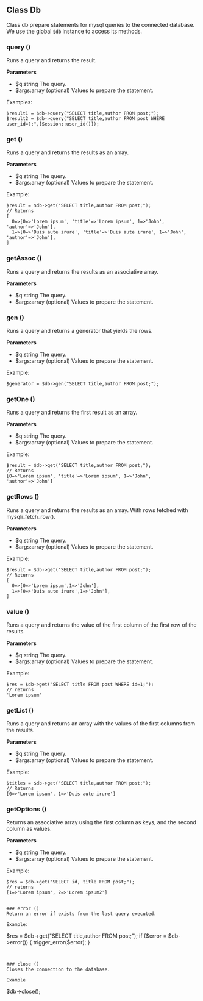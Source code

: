 ## Class Db
Class db prepare statements for mysql queries to the connected database.
We use the global ``$db`` instance to access its methods.

### query ()
Runs a query and returns the result.

**Parameters**
- $q:string The query.
- $args:array (optional) Values to prepare the statement.

Examples:
```
$result1 = $db->query("SELECT title,author FROM post;");
$result2 = $db->query("SELECT title,author FROM post WHERE user_id=?;",[Session::user_id()]);
```


### get ()
Runs a query and returns the results as an array.

**Parameters**
- $q:string The query.
- $args:array (optional) Values to prepare the statement.

Example:
```
$result = $db->get("SELECT title,author FROM post;");
// Returns
[
  0=>[0=>'Lorem ipsum', 'title'=>'Lorem ipsum', 1=>'John', 'author'=>'John'],
  1=>[0=>'Duis aute irure', 'title'=>'Duis aute irure', 1=>'John', 'author'=>'John'],
]
```


### getAssoc ()
Runs a query and returns the results as an associative array.

**Parameters**
- $q:string The query.
- $args:array (optional) Values to prepare the statement.


### gen ()
Runs a query and returns a generator that yields the rows.

**Parameters**
- $q:string The query.
- $args:array (optional) Values to prepare the statement.

Example:
```
$generator = $db->gen("SELECT title,author FROM post;");
```


### getOne ()
Runs a query and returns the first result as an array.

**Parameters**
- $q:string The query.
- $args:array (optional) Values to prepare the statement.

Example:
```
$result = $db->get("SELECT title,author FROM post;");
// Returns
[0=>'Lorem ipsum', 'title'=>'Lorem ipsum', 1=>'John', 'author'=>'John']
```


### getRows ()
Runs a query and returns the results as an array. With rows fetched with mysqli_fetch_row().

**Parameters**
- $q:string The query.
- $args:array (optional) Values to prepare the statement.

Example:
```
$result = $db->get("SELECT title,author FROM post;");
// Returns
[
  0=>[0=>'Lorem ipsum',1=>'John'],
  1=>[0=>'Duis aute irure',1=>'John'],
]
```


### value ()
Runs a query and returns the value of the first column of the first row of the results.

**Parameters**
- $q:string The query.
- $args:array (optional) Values to prepare the statement.

Example:
```
$res = $db->get("SELECT title FROM post WHERE id=1;");
// returns
'Lorem ipsum'
```


### getList ()
Runs a query and returns an array with the values of the first columns from the results.

**Parameters**
- $q:string The query.
- $args:array (optional) Values to prepare the statement.

Example:
```
$titles = $db->get("SELECT title,author FROM post;");
// Returns
[0=>'Lorem ipsum', 1=>'Duis aute irure']
```


### getOptions ()
Returns an associative array using the first column as keys, and the second column as values.

**Parameters**
- $q:string The query.
- $args:array (optional) Values to prepare the statement.

Example:
```
$res = $db->get("SELECT id, title FROM post;");
// returns
[1=>'Lorem ipsum', 2=>'Lorem ipsum2']


### error ()
Return an error if exists from the last query executed.

Example:
```
$res = $db->get("SELECT title,author FROM post;");
if ($error = $db->error()) {
  trigger_error($error);
}
```


### close ()
Closes the connection to the database.

Example
```
$db->close();
```

